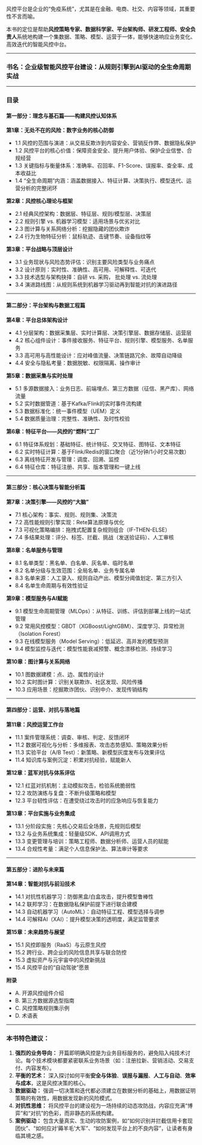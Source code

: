 风控平台是企业的“免疫系统”，尤其是在金融、电商、社交、内容等领域，其重要性不言而喻。

本书的定位是帮助**风控策略专家、数据科学家、平台架构师、研发工程师、安全负责人**系统地构建一个集数据、策略、模型、运营于一体，能够快速响应业务变化、高效迭代的智能风控中台。

---

### **书名：企业级智能风控平台建设：从规则引擎到AI驱动的全生命周期实战**

---

### **目录**

#### **第一部分：理念与基石篇——构建风控认知体系**

**第1章：无处不在的风险：数字业务的核心防御**
*   1.1 风控的范围与演进：从交易反欺诈到内容安全、营销反作弊、数据隐私保护
*   1.2 风控平台的核心价值：保障资金安全、提升用户体验、保护企业信誉、合规经营
*   1.3 关键指标与衡量体系：准确率、召回率、F1-Score、误报率、查全率、成本收益比
*   1.4 “全生命周期”内涵：涵盖数据接入、特征计算、决策执行、模型迭代、运营分析的完整闭环

**第2章：风控核心理论与框架**
*   2.1 经典风控架构：数据层、特征层、规则/模型层、决策层
*   2.2 规则引擎 vs. 机器学习模型：适用场景与优劣对比
*   2.3 图计算与关系网络分析：挖掘隐藏的团伙欺诈
*   2.4 行为生物特征分析：鼠标轨迹、击键节奏、设备指纹等

**第3章：平台战略与顶层设计**
*   3.1 业务现状与风险态势评估：识别主要风险类型与业务痛点
*   3.2 设计原则：实时性、准确性、高可用、可解释性、可迭代
*   3.3 技术选型与架构抉择：自研 vs. 采购， 批处理 vs. 流处理
*   3.4 演进路线图：从规则系统到机器学习驱动再到智能对抗的演进路径

---

#### **第二部分：平台架构与数据工程篇**

**第4章：平台总体架构设计**
*   4.1 分层架构：数据采集层、实时计算层、决策引擎层、数据存储层、运营层
*   4.2 核心组件设计：事件接收服务、特征平台、规则引擎、模型服务、名单服务
*   3.3 高可用与高性能设计：应对峰值流量、决策链路冗余、故障自动降级
*   4.4 安全与隐私考量：数据脱敏、权限隔离、操作审计

**第5章：数据采集与实时处理**
*   5.1 多源数据接入：业务日志、前端埋点、第三方数据（征信、黑产库）、网络流量
*   5.2 实时数据管道：基于Kafka/Flink的实时事件流构建
*   5.3 数据标准化：统一事件模型（UEM）定义
*   5.4 数据质量治理：完整性、准确性、及时性校验

**第6章：特征平台——风控的“燃料”工厂**
*   6.1 特征体系规划：基础特征、统计特征、交叉特征、图特征、文本特征
*   6.2 实时特征计算：基于Flink/Redis的窗口聚合（近1分钟/1小时交易次数）
*   6.3 离线特征开发与管理：调度、回溯、监控
*   6.4 特征仓库：特征注册、共享、版本管理和一键上线

---

#### **第三部分：核心决策与智能分析篇**

**第7章：决策引擎——风控的“大脑”**
*   7.1 核心架构：事实、规则、规则集、决策流
*   7.2 高性能规则引擎实现：Rete算法原理与优化
*   7.3 可视化策略编排：拖拽式配置复杂规则组合（IF-THEN-ELSE）
*   7.4 多结果处理：评分、标签、拦截、挑战（发送验证码）、人工审核

**第8章：名单服务与管理**
*   8.1 名单类型：黑名单、白名单、灰名单、临时名单
*   8.2 名单分级与生效范围：全局名单、业务专属名单
*   8.3 名单来源：人工录入、规则自动产出、模型分阈值划定、第三方引入
*   8.4 名单生命周期与有效性验证

**第9章：模型服务与AI赋能**
*   9.1 模型生命周期管理（MLOps）：从特征、训练、评估到部署上线的一站式管理
*   9.2 常用风控模型：GBDT（XGBoost/LightGBM）、深度学习、异常检测（Isolation Forest）
*   9.3 在线模型服务（Model Serving）：低延迟、高并发的模型预测
*   9.4 模型监控与迭代：模型性能衰减预警、概念漂移检测、持续学习

**第10章：图计算与关系网络**
*   10.1 图数据建模：点、边、属性的设计
*   10.2 实时图计算：识别关联欺诈、社区发现、风险传播
*   10.3 应用场景：挖掘欺诈团伙、识别中介、发现传销结构

---

#### **第四部分：运营、对抗与落地篇**

**第11章：风控运营工作台**
*   11.1 案件管理系统：调查、审核、判定、反馈闭环
*   11.2 数据可视化与分析：多维报表、攻击态势感知、策略效果分析
*   11.3 实验平台（A/B Test）：新策略、新模型灰度发布与效果评估
*   11.4 知识库与案例沉淀：积累对抗经验，赋能新人

**第12章：蓝军对抗与体系评估**
*   12.1 红蓝对抗机制：主动模拟攻击，检验系统脆弱性
*   12.2 攻防演练与复盘：不断升级策略和模型
*   12.3 平台韧性评估：在遭受绕过攻击时的应急响应与恢复能力

**第13章：平台实施与业务集成**
*   13.1 分阶段实施：先核心交易后全场景，先规则后模型
*   13.2 与业务系统集成：轻量级SDK、API调用方式
*   13.3 变更管理与培训：策略工程师、数据分析师、运营人员的赋能
*   13.4 合规性考量：满足个人信息保护法、算法审计等要求

---

#### **第五部分：进阶与未来篇**

**第14章：智能对抗与前沿技术**
*   14.1 对抗性机器学习：防御黑盒/白盒攻击，提升模型鲁棒性
*   14.2 联邦学习：在数据隐私保护前提下进行联合建模
*   14.3 自动机器学习（AutoML）：自动特征工程、模型选择与调参
*   14.4 可解释AI（XAI）：提升模型决策的透明度，满足监管要求

**第15章：未来趋势与展望**
*   15.1 风控即服务（RaaS）与云原生风控
*   15.2 跨行业、跨企业的风险信息共享与联合防控
*   15.3 虚拟资产与元宇宙中的风控新挑战
*   15.4 风控平台的“自动驾驶”愿景

**附录**
*   A. 开源风控组件介绍
*   B. 第三方数据源选型指南
*   C. 风控策略规则集示例
*   D. 术语表

---

### **本书特色建议：**

1.  **强烈的业务导向：** 开篇即明确风控是为业务目标服务的，避免陷入纯技术讨论。每个技术模块都要紧密联系业务场景（如：注册拉新、营销活动、交易支付、内容发布）。
2.  **平衡的艺术：** 深入探讨如何平衡**安全与体验**、**误报与漏报**、**人工与自动**、**效率与成本**，这是风控决策的核心。
3.  **数据驱动：** 强调一切决策和迭代都必须建立在数据分析的基础上，用数据证明策略的有效性，用数据发现新的风险模式。
4.  **对抗性思维：** 将风控平台的建设视为一场持续的动态攻防战，内容应充满“博弈”和“对抗”的色彩，而非静态的系统构建。
5.  **案例驱动：** 包含大量真实、生动的攻防案例，如“如何识别并拦截信用卡套现团伙”、“如何应对‘薅羊毛’大军”、“如何发现平台上的不良内容”，让读者有身临其境之感。
